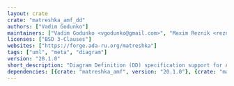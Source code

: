 ```yaml
---
layout: crate
crate: "matreshka_amf_dd"
authors: ["Vadim Godunko"]
maintainers: ["Vadim Godunko <vgodunko@gmail.com>", "Maxim Reznik <reznikmm@gmail.com>"]
licenses: ["BSD 3-Clauses"]
websites: ["https://forge.ada-ru.org/matreshka"]
tags: ["uml", "meta", "diagram"]
version: "20.1.0"
short_description: "Diagram Definition (DD) specification support for AMF"
dependencies: [{crate: "matreshka_amf", version: "20.1.0"}, {crate: "matreshka_league", version: "20.1.0"}]
---
```



